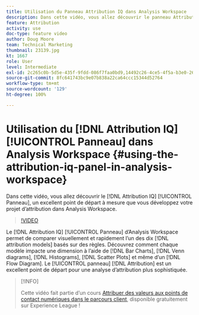 ```yaml
---
title: Utilisation du Panneau Attribution IQ dans Analysis Workspace
description: Dans cette vidéo, vous allez découvrir le panneau Attribution IQ, un bon point de départ pour créer votre projet d’attribution Analysis Workspace.
feature: Attribution
activity: use
doc-type: feature video
author: Doug Moore
team: Technical Marketing
thumbnail: 23139.jpg
kt: 1667
role: User
level: Intermediate
exl-id: 2c265c0b-5d5e-435f-9fdd-086f7faa0bd9,14492c26-4ce5-4f5a-b3e0-2605f59cfca9
source-git-commit: 8fc641743bc9e07b838a22ca64ccc15344d52764
workflow-type: tm+mt
source-wordcount: '129'
ht-degree: 100%

---
```


# Utilisation du [!DNL Attribution IQ] [!UICONTROL Panneau] dans Analysis Workspace {#using-the-attribution-iq-panel-in-analysis-workspace}

Dans cette vidéo, vous allez découvrir le [!DNL Attribution IQ] [!UICONTROL Panneau], un excellent point de départ à mesure que vous développez votre projet d’attribution dans Analysis Workspace.

>[!VIDEO](https://video.tv.adobe.com/v/23139/?quality=12&learn=on)

Le [!DNL Attribution IQ] [!UICONTROL Panneau] d’Analysis Workspace permet de comparer visuellement et rapidement l’un des dix [!DNL attribution models] basés sur des règles. Découvrez comment chaque modèle impacte une dimension à l’aide de [!DNL Bar Charts], [!DNL Venn diagrams], [!DNL Histograms], [!DNL Scatter Plots] et même d’un [!DNL Flow Diagram]. Le [!UICONTROL panneau] [!DNL Attribution] est un excellent point de départ pour une analyse d’attribution plus sophistiquée.

>[!INFO]
>
> Cette vidéo fait partie d’un cours [Attribuer des valeurs aux points de contact numériques dans le parcours client](https://experienceleague.adobe.com/?recommended=Analytics-U-1-2020.2&amp;lang=fr), disponible gratuitement sur Experience League !